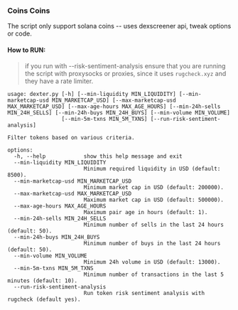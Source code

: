 ### Coins Coins


The script only support solana coins -- uses dexscreener api, tweak options or code.


#### How to RUN:

> if you run with --risk-sentiment-analysis ensure that you are running the script with proxysocks or proxies, since it uses `rugcheck.xyz` and they have a rate limiter.


```
usage: dexter.py [-h] [--min-liquidity MIN_LIQUIDITY] [--min-marketcap-usd MIN_MARKETCAP_USD] [--max-marketcap-usd MAX_MARKETCAP_USD] [--max-age-hours MAX_AGE_HOURS] [--min-24h-sells MIN_24H_SELLS] [--min-24h-buys MIN_24H_BUYS] [--min-volume MIN_VOLUME]
                 [--min-5m-txns MIN_5M_TXNS] [--run-risk-sentiment-analysis]

Filter tokens based on various criteria.

options:
  -h, --help            show this help message and exit
  --min-liquidity MIN_LIQUIDITY
                        Minimum required liquidity in USD (default: 8500).
  --min-marketcap-usd MIN_MARKETCAP_USD
                        Minimum market cap in USD (default: 200000).
  --max-marketcap-usd MAX_MARKETCAP_USD
                        Maximum market cap in USD (default: 500000).
  --max-age-hours MAX_AGE_HOURS
                        Maximum pair age in hours (default: 1).
  --min-24h-sells MIN_24H_SELLS
                        Minimum number of sells in the last 24 hours (default: 50).
  --min-24h-buys MIN_24H_BUYS
                        Minimum number of buys in the last 24 hours (default: 50).
  --min-volume MIN_VOLUME
                        Minimum 24h volume in USD (default: 13000).
  --min-5m-txns MIN_5M_TXNS
                        Minimum number of transactions in the last 5 minutes (default: 10).
  --run-risk-sentiment-analysis
                        Run token risk sentiment analysis with rugcheck (default yes).

```


